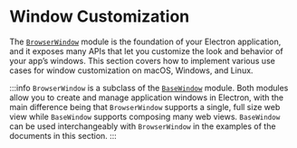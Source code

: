 # Window Customization

The [`BrowserWindow`][] module is the foundation of your Electron application, and
it exposes many APIs that let you customize the look and behavior of your app’s windows.
This section covers how to implement various use cases for window customization on macOS,
Windows, and Linux.

:::info
`BrowserWindow` is a subclass of the [`BaseWindow`][] module. Both modules allow
you to create and manage application windows in Electron, with the main difference
being that `BrowserWindow` supports a single, full size web view while `BaseWindow`
supports composing many web views. `BaseWindow` can be used interchangeably with `BrowserWindow`
in the examples of the documents in this section.
:::

[`BaseWindow`]: ../api/base-window.md
[`BrowserWindow`]: ../api/browser-window.md
